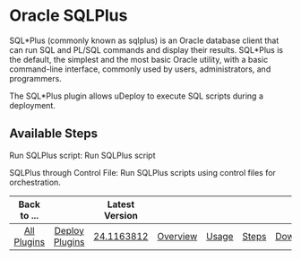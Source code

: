 
# Oracle SQLPlus

SQL\*Plus (commonly known as sqlplus) is an Oracle database client that can run SQL and PL/SQL commands and display their results. SQL\*Plus is the default, the simplest and the most basic Oracle utility, with a basic command-line interface, commonly used by users, administrators, and programmers.

The SQL\*Plus plugin allows uDeploy to execute SQL scripts during a deployment.


## Available Steps

Run SQLPlus script: Run SQLPlus script

SQLPlus through Control File: Run SQLPlus scripts using control files for orchestration.



|Back to ...||Latest Version|||||
| :---: | :---: | :---: | :---: | :---: | :---: | :---: |
|[All Plugins](../../index.md)|[Deploy Plugins](../README.md)|[24.1163812](https://raw.githubusercontent.com/UrbanCode/IBM-UCD-PLUGINS/main/files/SQLPlus/ucd-SQLPlus-24.1163812.zip)|[Overview](overview.md)|[Usage](usage.md)|[Steps](steps.md)|[Downloads](downloads.md)|
